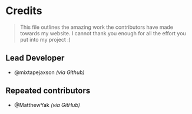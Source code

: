 # Credits
> This file outlines the amazing work the contributors have made towards my website. I cannot thank you enough for all the effort you put into my project :)

## Lead Developer
- @mixtapejaxson *(via Github)*

## Repeated contributors
- @MatthewYak *(via GitHub)*
